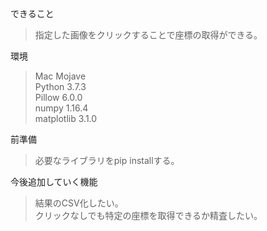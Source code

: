 できること  
  > 指定した画像をクリックすることで座標の取得ができる。  

環境  
  > Mac         Mojave  
  > Python      3.7.3  
  > Pillow      6.0.0  
  > numpy       1.16.4  
  > matplotlib  3.1.0  

前準備  
  > 必要なライブラリをpip installする。  

今後追加していく機能  
  > 結果のCSV化したい。  
  > クリックなしでも特定の座標を取得できるか精査したい。

